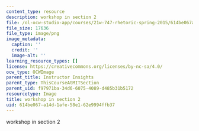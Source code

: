 ```yaml
---
content_type: resource
description: workshop in section 2
file: /ol-ocw-studio-app/courses/21w-747-rhetoric-spring-2015/614be067a14d1afe58e162e9994ffb37_edu_b-lecture-workshop.png
file_size: 17636
file_type: image/png
image_metadata:
  caption: ''
  credit: ''
  image-alt: ''
learning_resource_types: []
license: https://creativecommons.org/licenses/by-nc-sa/4.0/
ocw_type: OCWImage
parent_title: Instructor Insights
parent_type: ThisCourseAtMITSection
parent_uid: f97971ba-34d6-6075-4089-d485b31b5172
resourcetype: Image
title: workshop in section 2
uid: 614be067-a14d-1afe-58e1-62e9994ffb37
---
```

workshop in section 2